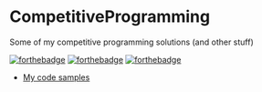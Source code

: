 # CompetitiveProgramming
Some of my competitive programming solutions (and other stuff)

[![forthebadge](https://forthebadge.com/images/badges/made-with-c-plus-plus.svg)]()
[![forthebadge](https://forthebadge.com/images/badges/does-not-contain-treenuts.svg)]()
[![forthebadge](https://forthebadge.com/images/badges/powered-by-oxygen.svg)]()
- [My code samples](CodeSamples)
